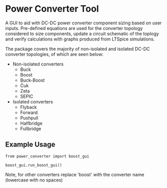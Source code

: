 # Power Converter Tool

A GUI to aid with DC-DC power converter component sizing based on user inputs. Pre-defined equations are used for the converter topology considered to size components, update a circuit schematic of the toplogy and verify calculations with graphs produced from LTSpice simulations.

The package covers the majority of non-isolated and isolated DC-DC converter topologies, of which are seen below:
- Non-isolated converters 
    - Buck
    - Boost
    - Buck-Boost
    - Ćuk
    - Zeta
    - SEPIC
- Isolated converters
    - Flyback
    - Forward
    - Pushpull
    - Halfbridge
    - Fullbridge

## Example Usage

```
from power_converter import boost_gui

boost_gui.run_boost_gui()
```

Note, for other converters replace 'boost' with the converter name (lowercase with no spaces)